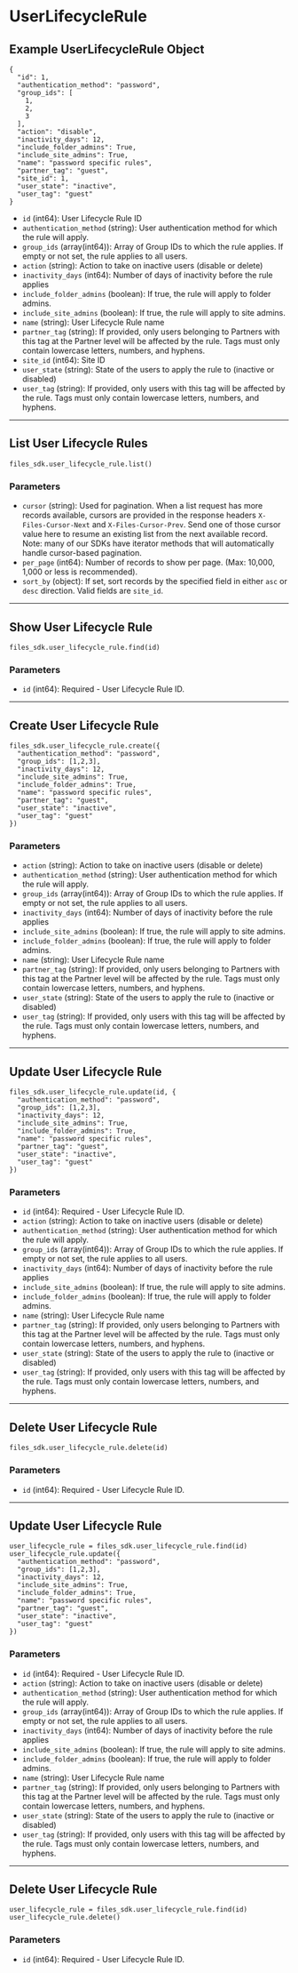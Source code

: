 # UserLifecycleRule

## Example UserLifecycleRule Object

```
{
  "id": 1,
  "authentication_method": "password",
  "group_ids": [
    1,
    2,
    3
  ],
  "action": "disable",
  "inactivity_days": 12,
  "include_folder_admins": True,
  "include_site_admins": True,
  "name": "password specific rules",
  "partner_tag": "guest",
  "site_id": 1,
  "user_state": "inactive",
  "user_tag": "guest"
}
```

* `id` (int64): User Lifecycle Rule ID
* `authentication_method` (string): User authentication method for which the rule will apply.
* `group_ids` (array(int64)): Array of Group IDs to which the rule applies. If empty or not set, the rule applies to all users.
* `action` (string): Action to take on inactive users (disable or delete)
* `inactivity_days` (int64): Number of days of inactivity before the rule applies
* `include_folder_admins` (boolean): If true, the rule will apply to folder admins.
* `include_site_admins` (boolean): If true, the rule will apply to site admins.
* `name` (string): User Lifecycle Rule name
* `partner_tag` (string): If provided, only users belonging to Partners with this tag at the Partner level will be affected by the rule. Tags must only contain lowercase letters, numbers, and hyphens.
* `site_id` (int64): Site ID
* `user_state` (string): State of the users to apply the rule to (inactive or disabled)
* `user_tag` (string): If provided, only users with this tag will be affected by the rule. Tags must only contain lowercase letters, numbers, and hyphens.


---

## List User Lifecycle Rules

```
files_sdk.user_lifecycle_rule.list()
```

### Parameters

* `cursor` (string): Used for pagination.  When a list request has more records available, cursors are provided in the response headers `X-Files-Cursor-Next` and `X-Files-Cursor-Prev`.  Send one of those cursor value here to resume an existing list from the next available record.  Note: many of our SDKs have iterator methods that will automatically handle cursor-based pagination.
* `per_page` (int64): Number of records to show per page.  (Max: 10,000, 1,000 or less is recommended).
* `sort_by` (object): If set, sort records by the specified field in either `asc` or `desc` direction. Valid fields are `site_id`.


---

## Show User Lifecycle Rule

```
files_sdk.user_lifecycle_rule.find(id)
```

### Parameters

* `id` (int64): Required - User Lifecycle Rule ID.


---

## Create User Lifecycle Rule

```
files_sdk.user_lifecycle_rule.create({
  "authentication_method": "password",
  "group_ids": [1,2,3],
  "inactivity_days": 12,
  "include_site_admins": True,
  "include_folder_admins": True,
  "name": "password specific rules",
  "partner_tag": "guest",
  "user_state": "inactive",
  "user_tag": "guest"
})
```

### Parameters

* `action` (string): Action to take on inactive users (disable or delete)
* `authentication_method` (string): User authentication method for which the rule will apply.
* `group_ids` (array(int64)): Array of Group IDs to which the rule applies. If empty or not set, the rule applies to all users.
* `inactivity_days` (int64): Number of days of inactivity before the rule applies
* `include_site_admins` (boolean): If true, the rule will apply to site admins.
* `include_folder_admins` (boolean): If true, the rule will apply to folder admins.
* `name` (string): User Lifecycle Rule name
* `partner_tag` (string): If provided, only users belonging to Partners with this tag at the Partner level will be affected by the rule. Tags must only contain lowercase letters, numbers, and hyphens.
* `user_state` (string): State of the users to apply the rule to (inactive or disabled)
* `user_tag` (string): If provided, only users with this tag will be affected by the rule. Tags must only contain lowercase letters, numbers, and hyphens.


---

## Update User Lifecycle Rule

```
files_sdk.user_lifecycle_rule.update(id, {
  "authentication_method": "password",
  "group_ids": [1,2,3],
  "inactivity_days": 12,
  "include_site_admins": True,
  "include_folder_admins": True,
  "name": "password specific rules",
  "partner_tag": "guest",
  "user_state": "inactive",
  "user_tag": "guest"
})
```

### Parameters

* `id` (int64): Required - User Lifecycle Rule ID.
* `action` (string): Action to take on inactive users (disable or delete)
* `authentication_method` (string): User authentication method for which the rule will apply.
* `group_ids` (array(int64)): Array of Group IDs to which the rule applies. If empty or not set, the rule applies to all users.
* `inactivity_days` (int64): Number of days of inactivity before the rule applies
* `include_site_admins` (boolean): If true, the rule will apply to site admins.
* `include_folder_admins` (boolean): If true, the rule will apply to folder admins.
* `name` (string): User Lifecycle Rule name
* `partner_tag` (string): If provided, only users belonging to Partners with this tag at the Partner level will be affected by the rule. Tags must only contain lowercase letters, numbers, and hyphens.
* `user_state` (string): State of the users to apply the rule to (inactive or disabled)
* `user_tag` (string): If provided, only users with this tag will be affected by the rule. Tags must only contain lowercase letters, numbers, and hyphens.


---

## Delete User Lifecycle Rule

```
files_sdk.user_lifecycle_rule.delete(id)
```

### Parameters

* `id` (int64): Required - User Lifecycle Rule ID.


---

## Update User Lifecycle Rule

```
user_lifecycle_rule = files_sdk.user_lifecycle_rule.find(id)
user_lifecycle_rule.update({
  "authentication_method": "password",
  "group_ids": [1,2,3],
  "inactivity_days": 12,
  "include_site_admins": True,
  "include_folder_admins": True,
  "name": "password specific rules",
  "partner_tag": "guest",
  "user_state": "inactive",
  "user_tag": "guest"
})
```

### Parameters

* `id` (int64): Required - User Lifecycle Rule ID.
* `action` (string): Action to take on inactive users (disable or delete)
* `authentication_method` (string): User authentication method for which the rule will apply.
* `group_ids` (array(int64)): Array of Group IDs to which the rule applies. If empty or not set, the rule applies to all users.
* `inactivity_days` (int64): Number of days of inactivity before the rule applies
* `include_site_admins` (boolean): If true, the rule will apply to site admins.
* `include_folder_admins` (boolean): If true, the rule will apply to folder admins.
* `name` (string): User Lifecycle Rule name
* `partner_tag` (string): If provided, only users belonging to Partners with this tag at the Partner level will be affected by the rule. Tags must only contain lowercase letters, numbers, and hyphens.
* `user_state` (string): State of the users to apply the rule to (inactive or disabled)
* `user_tag` (string): If provided, only users with this tag will be affected by the rule. Tags must only contain lowercase letters, numbers, and hyphens.


---

## Delete User Lifecycle Rule

```
user_lifecycle_rule = files_sdk.user_lifecycle_rule.find(id)
user_lifecycle_rule.delete()
```

### Parameters

* `id` (int64): Required - User Lifecycle Rule ID.
